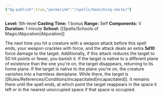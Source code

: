 ```yaml
---
{"dg-publish":true,"permalink":"/spells/banishing-smite/"}
---
```


**Level:** 5th-level
**Casting Time:** 1 bonus
**Range:** Self
**Components:** V
**Duration:** 1 minute
**School:** [[Spells/Schools of Magic/Abjuration\|Abjuration]]

The next time you hit a creature with a weapon attack before this spell ends, your weapon crackles with force, and the attack deals an extra **5d10** force damage to the target. Additionally, if this attack reduces the target to 50 hit points or fewer, you banish it. If the target is native to a different plane of existence than the one you're on, the target disappears, returning to its home plane. If the target is native to the plane you're on, the creature vanishes into a harmless demiplane. While there, the target is [[Rules/References/Conditions/Incapacitated\|incapacitated]]. It remains there until the spell ends, at which point the target reappears in the space it left or in the nearest unoccupied space if that space is occupied.